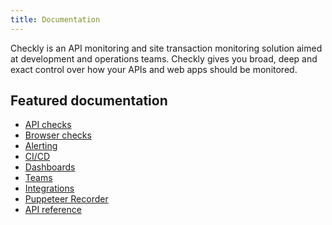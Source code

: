 ```yaml
---
title: Documentation
---
```

Checkly is an API monitoring and site transaction monitoring solution aimed at development and operations teams. Checkly gives you broad, deep and
exact control over how your APIs and web apps should be monitored.

## Featured documentation

- [API checks](/docs/api-checks/)
- [Browser checks](/docs/browser-checks/)
- [Alerting](/docs/alerting/)
- [CI/CD](/docs/cicd/)
- [Dashboards](/docs/dashboards)
- [Teams](/docs/teams/)
- [Integrations](/docs/integrations)
- [Puppeteer Recorder](/puppeteer-recorder/)
- [API reference](/docs/api)


